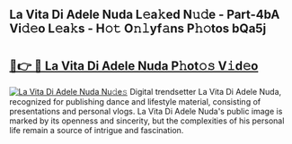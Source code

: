 ## La Vita Di Adele Nuda L𝚎a𝚔ed N𝚞𝚍e - Part-4bA Vi𝚍𝚎o L𝚎a𝚔s - H𝚘𝚝 O𝚗𝚕yf𝚊ns P𝚑𝚘tos bQa5j

# <h2><a href="http://kf8waj.oniu.top/?m=La+Vita+Di+Adele+Nuda">🔗👉 🔴 La Vita Di Adele Nuda P𝚑ot𝚘𝚜 V𝚒d𝚎o</a></h2>

[![La Vita Di Adele Nuda Nu𝚍e𝚜](https://i.imgur.com/0qMVB7G.gif)](http://kf8waj.oniu.top/?m=La+Vita+Di+Adele+Nuda)
Digital trendsetter La Vita Di Adele Nuda, recognized for publishing dance and lifestyle material, consisting of presentations and personal vlogs. La Vita Di Adele Nuda's public image is marked by its openness and sincerity, but the complexities of his personal life remain a source of intrigue and fascination.  
